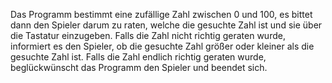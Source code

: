 Das Programm bestimmt eine zufällige Zahl zwischen 0 und 100, es bittet dann den Spieler darum zu raten, welche die gesuchte Zahl ist und sie über die Tastatur einzugeben. Falls die Zahl nicht richtig geraten wurde, informiert es den Spieler, ob die gesuchte Zahl größer oder kleiner als die gesuchte Zahl ist. Falls die Zahl endlich richtig geraten wurde, beglückwünscht das Programm den Spieler und beendet sich.
